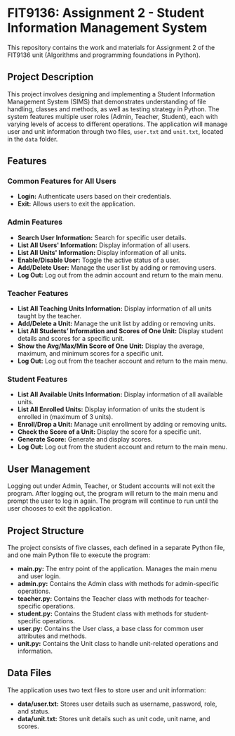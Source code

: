 # FIT9136: Assignment 2 - Student Information Management System

This repository contains the work and materials for Assignment 2 of the FIT9136 unit (Algorithms and programming foundations in Python).

## Project Description
This project involves designing and implementing a Student Information Management System (SIMS) that demonstrates understanding of file handling, classes and methods, as well as testing strategy in Python. The system features multiple user roles (Admin, Teacher, Student), each with varying levels of access to different operations. The application will manage user and unit information through two files, `user.txt` and `unit.txt`, located in the `data` folder.

## Features
### Common Features for All Users
- **Login:** Authenticate users based on their credentials.
- **Exit:** Allows users to exit the application.

### Admin Features
- **Search User Information:** Search for specific user details.
- **List All Users' Information:** Display information of all users.
- **List All Units' Information:** Display information of all units.
- **Enable/Disable User:** Toggle the active status of a user.
- **Add/Delete User:** Manage the user list by adding or removing users.
- **Log Out:** Log out from the admin account and return to the main menu.

### Teacher Features
- **List All Teaching Units Information:** Display information of all units taught by the teacher.
- **Add/Delete a Unit:** Manage the unit list by adding or removing units.
- **List All Students’ Information and Scores of One Unit:** Display student details and scores for a specific unit.
- **Show the Avg/Max/Min Score of One Unit:** Display the average, maximum, and minimum scores for a specific unit.
- **Log Out:** Log out from the teacher account and return to the main menu.

### Student Features
- **List All Available Units Information:** Display information of all available units.
- **List All Enrolled Units:** Display information of units the student is enrolled in (maximum of 3 units).
- **Enroll/Drop a Unit:** Manage unit enrollment by adding or removing units.
- **Check the Score of a Unit:** Display the score for a specific unit.
- **Generate Score:** Generate and display scores.
- **Log Out:** Log out from the student account and return to the main menu.

## User Management
Logging out under Admin, Teacher, or Student accounts will not exit the program. After logging out, the program will return to the main menu and prompt the user to log in again. The program will continue to run until the user chooses to exit the application.

## Project Structure
The project consists of five classes, each defined in a separate Python file, and one main Python file to execute the program:

- **main.py:** The entry point of the application. Manages the main menu and user login.
- **admin.py:** Contains the Admin class with methods for admin-specific operations.
- **teacher.py:** Contains the Teacher class with methods for teacher-specific operations.
- **student.py:** Contains the Student class with methods for student-specific operations.
- **user.py:** Contains the User class, a base class for common user attributes and methods.
- **unit.py:** Contains the Unit class to handle unit-related operations and information.

## Data Files
The application uses two text files to store user and unit information:

- **data/user.txt:** Stores user details such as username, password, role, and status.
- **data/unit.txt:** Stores unit details such as unit code, unit name, and scores.

